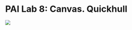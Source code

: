 # PAI Lab 8: Canvas. Quickhull

![](https://github.com/ULL-ESIT-PAI-2022-2023/2022-2023-pai-p08-canvas-quickhull-alu0101444741/blob/main/www/Quickhull.PNG)
